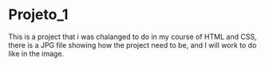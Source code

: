 # Projeto_1
This is a project that i was chalanged to do in my course of HTML and CSS, there is a JPG file showing how the project need to be, and I will work to do like in the image.
